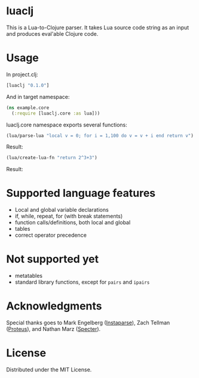 # luaclj

This is a Lua-to-Clojure parser. It takes Lua source code string as an input and produces eval'able Clojure code.

# Usage
In project.clj:
```clojure
[luaclj "0.1.0"]
```

And in target namespace:
```clojure
(ns example.core
  (:require [luaclj.core :as lua]))
```

luaclj.core namespace exports several functions:
```clojure
(lua/parse-lua "local v = 0; for i = 1,100 do v = v + i end return v")
```
Result:


```clojure
(lua/create-lua-fn "return 2^3+3")
```
Result:

# Supported language features
  - Local and global variable declarations
  - if, while, repeat, for (with break statements)
  - function calls/definitions, both local and global
  - tables
  - correct operator precedence

# Not supported yet
  - metatables
  - standard library functions, except for `pairs` and `ipairs`

# Acknowledgments
Special thanks goes to Mark Engelberg ([Instaparse](https://github.com/Engelberg/instaparse)), Zach Tellman ([Proteus](https://github.com/ztellman/proteus)), and Nathan Marz ([Specter](https://github.com/nathanmarz/specter/)).

# License

Distributed under the MIT License.
